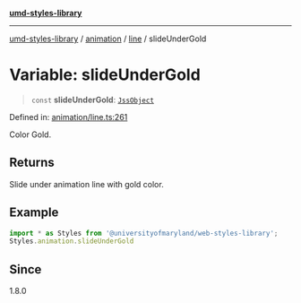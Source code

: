 [**umd-styles-library**](../../../../README.md)

***

[umd-styles-library](../../../../modules.md) / [animation](../../../README.md) / [line](../README.md) / slideUnderGold

# Variable: slideUnderGold

> `const` **slideUnderGold**: [`JssObject`](../../../../utilities/namespaces/transform/type-aliases/JssObject.md)

Defined in: [animation/line.ts:261](https://github.com/UMD-Digital/design-system/blob/8021d9898368f604bce452fe4dde6fae3a0578fd/packages/styles/source/animation/line.ts#L261)

Color Gold.

## Returns

Slide under animation line with gold color.

## Example

```typescript
import * as Styles from '@universityofmaryland/web-styles-library';
Styles.animation.slideUnderGold
```

## Since

1.8.0
